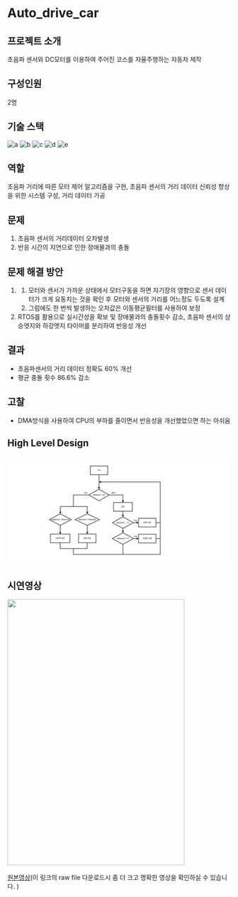 # Auto_drive_car
## 프로젝트 소개
초음파 센서와 DC모터를 이용하여 주어진 코스를 자율주행하는 자동차 제작<br/> 
## 구성인원
2명
## 기술 스택
![a](https://img.shields.io/badge/C-00599C?style=for-the-badge&logo=cpp&logoColor=white) ![b](https://img.shields.io/badge/STM32-03234B?style=for-the-badge&logo=stmicroelectronics&logoColor=white) ![c](https://img.shields.io/badge/STM32CubeIDE-03234B?style=for-the-badge&logo=stmicroelectronics&logoColor=white) ![d](https://img.shields.io/badge/ARM-FF6F00?style=for-the-badge&logo=arm&logoColor=white) ![e](https://img.shields.io/badge/RTOS-FF6F00?style=for-the-badge&logo=rtos&logoColor=white)
## 역할
초음파 거리에 따른 모터 제어 알고리즘을 구현, 초음파 센서의 거리 데이터 신뢰성 향상을 위한 시스템 구성, 거리 데이터 가공
## 문제
1. 초음파 센서의 거리데이터 오차발생
2. 반응 시간의 지연으로 인한 장애물과의 충돌
## 문제 해결 방안
1. 1) 모터와 센서가 가까운 상태에서 모터구동을 하면 자기장의 영향으로 센서 데이터가 크게 요동치는 것을 확인 후 모터와 센서의 거리를 어느정도 두도록 설계
   2) 그럼에도 한 번씩 발생하는 오차값은 이동평균필터를 사용하여 보정
2.  RTOS를 활용으로 실시간성을 확보 및 장애물과의 충돌횟수 감소, 초음파 센서의 상승엣지와 하강엣지 타이머를 분리하여 반응성 개선
## 결과
- 초음파센서의 거리 데이터 정확도 60% 개선
- 평균 충돌 횟수 86.6% 감소
## 고찰
- DMA방식을 사용하여 CPU의 부하를 줄이면서 반응성을 개선했었으면 하는 아쉬움
## High Level Design
<img src="./img_video/auto_drive_car.png">

## 시연영상
<img src="./img_video/auto_drive_car.gif" width=400 height=600>

[원본영상](https://github.com/BrotherHwan/Auto_drive_car/blob/main/img_video/auto_drive.mp4)(이 링크의 raw file 다운로드시 좀 더 크고 명확한 영상을 확인하실 수 있습니다. ) 
